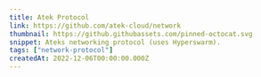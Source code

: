 ```yaml
---
title: Atek Protocol
link: https://github.com/atek-cloud/network
thumbnail: https://github.githubassets.com/pinned-octocat.svg
snippet: Ateks networking protocol (uses Hyperswarm).
tags: ["network-protocol"]
createdAt: 2022-12-06T00:00:00.000Z
---
```

